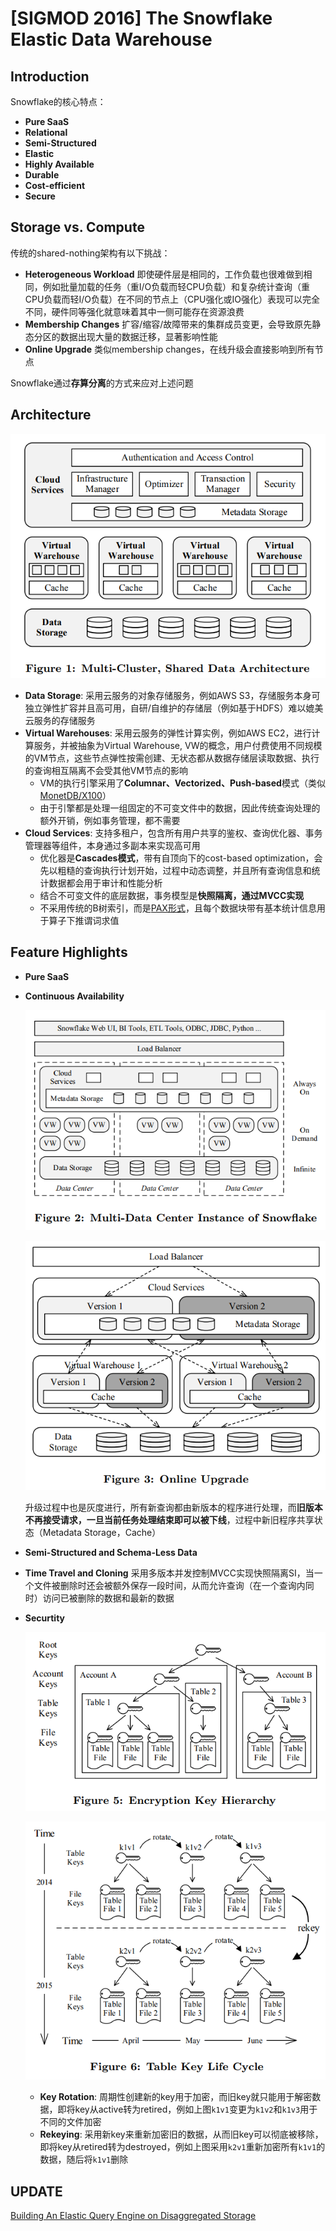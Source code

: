 # [SIGMOD 2016] The Snowflake Elastic Data Warehouse

## Introduction

Snowflake的核心特点：

- **Pure SaaS**
- **Relational**
- **Semi-Structured**
- **Elastic**
- **Highly Available**
- **Durable**
- **Cost-efficient**
- **Secure**

## Storage vs. Compute

传统的shared-nothing架构有以下挑战：

- **Heterogeneous Workload**
  即使硬件层是相同的，工作负载也很难做到相同，例如批量加载的任务（重I/O负载而轻CPU负载）和复杂统计查询（重CPU负载而轻I/O负载）在不同的节点上（CPU强化或IO强化）表现可以完全不同，硬件同等强化就意味着其中一侧可能存在资源浪费
- **Membership Changes**
  扩容/缩容/故障带来的集群成员变更，会导致原先静态分区的数据出现大量的数据迁移，显著影响性能
- **Online Upgrade**
  类似membership changes，在线升级会直接影响到所有节点

Snowflake通过**存算分离**的方式来应对上述问题

## Architecture

![01](images/sf01.png)

- **Data Storage**: 采用云服务的对象存储服务，例如AWS S3，存储服务本身可独立弹性扩容并且高可用，自研/自维护的存储层（例如基于HDFS）难以媲美云服务的存储服务
- **Virtual Warehouses**: 采用云服务的弹性计算实例，例如AWS EC2，进行计算服务，并被抽象为Virtual Warehouse, VW的概念，用户付费使用不同规模的VM节点，这些节点弹性按需创建、无状态都从数据存储层读取数据、执行的查询相互隔离不会受其他VM节点的影响
  - VM的执行引擎采用了**Columnar、Vectorized、Push-based**模式（类似[MonetDB/X100](MonetDB.md)）
  - 由于引擎都是处理一组固定的不可变文件中的数据，因此传统查询处理的额外开销，例如事务管理，都不需要
- **Cloud Services**: 支持多租户，包含所有用户共享的鉴权、查询优化器、事务管理器等组件，本身通过多副本来实现高可用
  - 优化器是**Cascades模式**，带有自顶向下的cost-based optimization，会先以粗糙的查询执行计划开始，过程中动态调整，并且所有查询信息和统计数据都会用于审计和性能分析
  - 结合不可变文件的底层数据，事务模型是**快照隔离，通过MVCC实现**
  - 不采用传统的B树索引，而是[PAX形式](03.Storage_Models_Data_Layout.md#hybrid-storage-model-pax)，且每个数据块带有基本统计信息用于算子下推谓词求值

## Feature Highlights

- **Pure SaaS**
- **Continuous Availability**
  
  ![02](images/sf02.png)

  ![03](images/sf03.png)

  升级过程中也是灰度进行，所有新查询都由新版本的程序进行处理，而**旧版本不再接受请求，一旦当前任务处理结束即可以被下线**，过程中新旧程序共享状态（Metadata Storage，Cache）
- **Semi-Structured and Schema-Less Data**
- **Time Travel and Cloning**
  采用多版本并发控制MVCC实现快照隔离SI，当一个文件被删除时还会被额外保存一段时间，从而允许查询（在一个查询内同时）访问已被删除的数据和最新的数据
- **Securtity**

  ![04](images/sf04.png)

  ![05](images/sf05.png)

  - **Key Rotation**: 周期性创建新的key用于加密，而旧key就只能用于解密数据，即将key从active转为retired，例如上图`k1v1`变更为`k1v2`和`k1v3`用于不同的文件加密
  - **Rekeying**: 采用新key来重新加密旧的数据，从而旧key可以彻底被移除，即将key从retired转为destroyed，例如上图采用`k2v1`重新加密所有`k1v1`的数据，随后将`k1v1`删除

## UPDATE

[Building An Elastic Query Engine on Disaggregated Storage](Query_Engine_on_Disaggregated_Storage.md)
